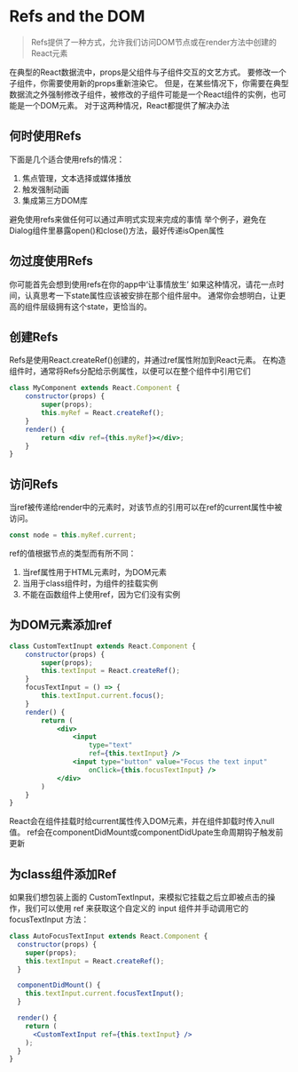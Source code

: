 # Refs and the DOM

> Refs提供了一种方式，允许我们访问DOM节点或在render方法中创建的React元素

在典型的React数据流中，props是父组件与子组件交互的文艺方式。
要修改一个子组件，你需要使用新的props重新渲染它。
但是，在某些情况下，你需要在典型数据流之外强制修改子组件，被修改的子组件可能是一个React组件的实例，也可能是一个DOM元素。
对于这两种情况，React都提供了解决办法

## 何时使用Refs

下面是几个适合使用refs的情况：
1. 焦点管理，文本选择或媒体播放
2. 触发强制动画
3. 集成第三方DOM库

避免使用refs来做任何可以通过声明式实现来完成的事情
举个例子，避免在Dialog组件里暴露open()和close()方法，最好传递isOpen属性


## 勿过度使用Refs

你可能首先会想到使用refs在你的app中‘让事情放生’
如果这种情况，请花一点时间，认真思考一下state属性应该被安排在那个组件层中。
通常你会想明白，让更高的组件层级拥有这个state，更恰当的。

## 创建Refs

Refs是使用React.createRef()创建的，并通过ref属性附加到React元素。
在构造组件时，通常将Refs分配给示例属性，以便可以在整个组件中引用它们
```jsx
class MyComponent extends React.Component {
    constructor(props) {
        super(props);
        this.myRef = React.createRef();
    }
    render() {
        return <div ref={this.myRef}></div>;
    }
}
```

## 访问Refs

当ref被传递给render中的元素时，对该节点的引用可以在ref的current属性中被访问。

```jsx
const node = this.myRef.current;
```

ref的值根据节点的类型而有所不同：
1. 当ref属性用于HTML元素时，为DOM元素
2. 当用于class组件时，为组件的挂载实例
3. 不能在函数组件上使用ref，因为它们没有实例



## 为DOM元素添加ref
```jsx
class CustomTextInupt extends React.Component {
    constructor(props) {
        super(props);
        this.textInput = React.createRef();
    }
    focusTextInput = () => {
        this.textInput.current.focus();
    }
    render() {
        return (
            <div>
                <input
                    type="text"
                    ref={this.textInput} />
                <input type="button" value="Focus the text input"
                    onClick={this.focusTextInput} />
            </div>
        )
    }
}

```

React会在组件挂载时给current属性传入DOM元素，并在组件卸载时传入null值。
ref会在componentDidMount或componentDidUpate生命周期钩子触发前更新

## 为class组件添加Ref
如果我们想包装上面的 CustomTextInput，来模拟它挂载之后立即被点击的操作，我们可以使用 ref 来获取这个自定义的 input 组件并手动调用它的 focusTextInput 方法：

```jsx
class AutoFocusTextInput extends React.Component {
  constructor(props) {
    super(props);
    this.textInput = React.createRef();
  }

  componentDidMount() {
    this.textInput.current.focusTextInput();
  }

  render() {
    return (
      <CustomTextInput ref={this.textInput} />
    );
  }
}
```
